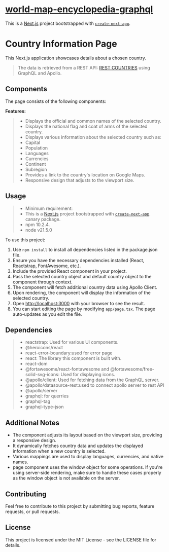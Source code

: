 <!-- @format -->

# [world-map-encyclopedia-graphql](https://world-map-encyclopedia-graphql.vercel.app/dashboard)

This is a [Next.js](https://nextjs.org/) project bootstrapped with [`create-next-app`](https://github.com/vercel/next.js/tree/canary/packages/create-next-app).

# Country Information Page

This Next.js application showcases details about a chosen country. 
>The data is retrieved from a REST API: [REST COUNTRIES](https://restcountries.com) using GraphQL and Apollo.


## Components

The page consists of the following components:

 **Features:**
   >- Displays the official and common names of the selected country.
   >- Displays the national flag and coat of arms of the selected country.
   >- Displays various information about the selected country such as:
   >- Capital
   >- Population
   >- Languages
   >- Currencies
   >- Continent
   >- Subregion
   >- Provides a link to the country's location on Google Maps.
   >- Responsive design that adjusts to the viewport size.

## Usage
>- Minimum requirement:
>- This is a [Next.js](https://nextjs.org/) project bootstrapped with [`create-next-app`](https://github.com/vercel/next.js/tree/canary/packages/create-next-app). canary package.
> - npm 10.2.4.
> - node v21.5.0

 
To use this project:

1. Use `npm install` to install all dependencies listed in the package.json file.
2. Ensure you have the necessary dependencies installed (React, Reactstrap, FontAwesome, etc.).
3. Include the provided React component in your project.
4. Pass the selected country object and default country object to the component through context.
5. The component will fetch additional country data using Apollo Client.
6. Upon rendering, the component will display the information of the selected country.
7. Open [http://localhost:3000](http://localhost:3000) with your browser to see the result.
8. You can start editing the page by modifying `app/page.tsx`. The page auto-updates as you edit the file.

## Dependencies

>- reactstrap: Used for various UI components.
>- @heroicons/react
>- react-error-boundary:used for error page
>- react: The library this component is built with.
>- react-dom
>- @fortawesome/react-fontawesome and @fortawesome/free-solid-svg-icons: Used for displaying icons.
>- @apollo/client: Used for fetching data from the GraphQL server.
>- @apollo/datasource-rest:used to connect apollo server to rest API
>- @apollo/server
>- graphql: for querries
>- graphql-tag
>- graphql-type-json

## Additional Notes

- The component adjusts its layout based on the viewport size, providing a responsive design.
- It dynamically fetches country data and updates the displayed information when a new country is selected.
- Various mappings are used to display languages, currencies, and native names.
- page component uses the window object for some operations. If you're using server-side rendering, make sure to handle these cases properly as the window object is not available on the server.

## Contributing

Feel free to contribute to this project by submitting bug reports, feature requests, or pull requests.

## License

This project is licensed under the MIT License - see the LICENSE file for details.
